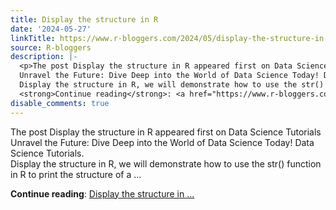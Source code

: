 ```yaml
---
title: Display the structure in R
date: '2024-05-27'
linkTitle: https://www.r-bloggers.com/2024/05/display-the-structure-in-r/
source: R-bloggers
description: |-
  <p>The post Display the structure in R appeared first on Data Science Tutorials<br />
  Unravel the Future: Dive Deep into the World of Data Science Today! Data Science Tutorials.<br />
  Display the structure in R, we will demonstrate how to use the str() function in R to print the structure of a ...</p>
  <strong>Continue reading</strong>: <a href="https://www.r-bloggers.com/2024/05/display-the-structure-in-r/">Display the structure in ...
disable_comments: true
---
```

<p>The post Display the structure in R appeared first on Data Science Tutorials<br />
Unravel the Future: Dive Deep into the World of Data Science Today! Data Science Tutorials.<br />
Display the structure in R, we will demonstrate how to use the str() function in R to print the structure of a ...</p>
<strong>Continue reading</strong>: <a href="https://www.r-bloggers.com/2024/05/display-the-structure-in-r/">Display the structure in ...